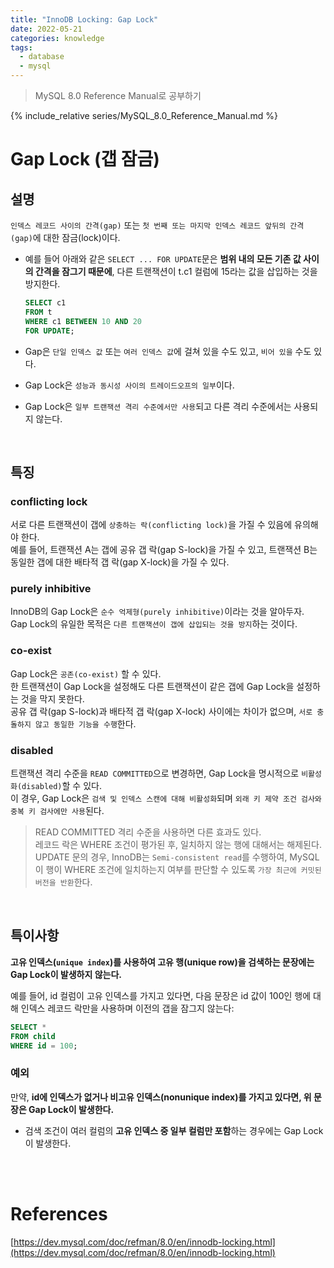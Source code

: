 ```yaml
---
title: "InnoDB Locking: Gap Lock"
date: 2022-05-21
categories: knowledge
tags:
  - database
  - mysql
---
```


> MySQL 8.0 Reference Manual로 공부하기

{% include_relative series/MySQL_8.0_Reference_Manual.md %}

# Gap Lock (갭 잠금)

## 설명

`인덱스 레코드 사이의 간격(gap)` 또는 `첫 번째 또는 마지막 인덱스 레코드 앞뒤의 간격(gap)`에 대한 잠금(lock)이다.  

- 예를 들어 아래와 같은 `SELECT ... FOR UPDATE`문은 **범위 내의 모든 기존 값 사이의 간격을 잠그기 때문에**, 다른 트랜잭션이 t.c1 컬럼에 15라는 값을 삽입하는 것을 방지한다.

  ```sql
  SELECT c1 
  FROM t 
  WHERE c1 BETWEEN 10 AND 20 
  FOR UPDATE;
  ```

- Gap은 `단일 인덱스 값` 또는 `여러 인덱스 값`에 걸쳐 있을 수도 있고, `비어 있을` 수도 있다.
- Gap Lock은 `성능과 동시성 사이의 트레이드오프의 일부`이다.
- Gap Lock은 `일부 트랜잭션 격리 수준에서만 사용`되고 다른 격리 수준에서는 사용되지 않는다.

<br>

## 특징

### conflicting lock
서로 다른 트랜잭션이 갭에 `상충하는 락(conflicting lock)`을 가질 수 있음에 유의해야 한다.  
예를 들어, 트랜잭션 A는 갭에 공유 갭 락(gap S-lock)을 가질 수 있고, 트랜잭션 B는 동일한 갭에 대한 배타적 갭 락(gap X-lock)을 가질 수 있다.

### purely inhibitive
InnoDB의 Gap Lock은 `순수 억제형(purely inhibitive)`이라는 것을 알아두자.  
Gap Lock의 유일한 목적은 `다른 트랜잭션이 갭에 삽입되는 것을 방지`하는 것이다.

### co-exist
Gap Lock은 `공존(co-exist)` 할 수 있다.  
한 트랜잭션이 Gap Lock을 설정해도 다른 트랜잭션이 같은 갭에 Gap Lock을 설정하는 것을 막지 못한다.   
공유 갭 락(gap S-lock)과 배타적 갭 락(gap X-lock) 사이에는 차이가 없으며, `서로 충돌하지 않고 동일한 기능을 수행`한다.

### disabled
트랜잭션 격리 수준을 `READ COMMITTED`으로 변경하면, Gap Lock을 명시적으로 `비활성화(disabled)`할 수 있다.  
이 경우, Gap Lock은 `검색 및 인덱스 스캔에 대해 비활성화`되며 `외래 키 제약 조건 검사와 중복 키 검사에만 사용`된다.

> READ COMMITTED 격리 수준을 사용하면 다른 효과도 있다.  
레코드 락은 WHERE 조건이 평가된 후, 일치하지 않는 행에 대해서는 해제된다.  
UPDATE 문의 경우, InnoDB는 `Semi-consistent read`를 수행하여,
MySQL이 행이 WHERE 조건에 일치하는지 여부를 판단할 수 있도록 `가장 최근에 커밋된 버전을 반환`한다.


<br>

## 특이사항
**고유 인덱스(`unique index`)를 사용하여 고유 행(unique row)을 검색하는 문장에는 Gap Lock이 발생하지 않는다.**

예를 들어, id 컬럼이 고유 인덱스를 가지고 있다면, 다음 문장은 id 값이 100인 행에 대해 인덱스 레코드 락만을 사용하며 이전의 갭을 잠그지 않는다:

```sql
SELECT * 
FROM child 
WHERE id = 100;
```

### 예외
만약, **id에 인덱스가 없거나 비고유 인덱스(nonunique index)를 가지고 있다면, 위 문장은 Gap Lock이 발생한다.**
- 검색 조건이 여러 컬럼의 **고유 인덱스 중 일부 컬럼만 포함**하는 경우에는 Gap Lock이 발생한다.

<br>
<br>

# References

[https://dev.mysql.com/doc/refman/8.0/en/innodb-locking.html](https://dev.mysql.com/doc/refman/8.0/en/innodb-locking.html)  